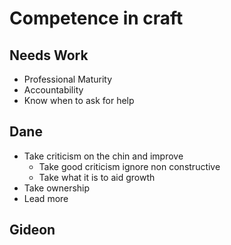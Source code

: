 # Competence in craft

## Needs Work
- Professional Maturity
- Accountability
- Know when to ask for help

## Dane
- Take criticism on the chin and improve
	- Take good criticism ignore non constructive
	- Take what it is to aid growth
- Take ownership
- Lead more

## Gideon
